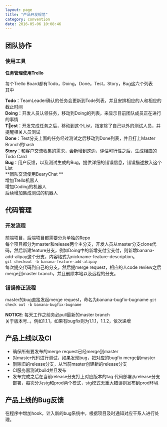 ```yaml
---
layout: page
title: "产品开发规范"
category: convention
date: 2016-05-06 10:08:46
---
```


## 团队协作

### 使用工具

**任务管理使用Trello**    

每个Trello Board都有Todo，Doing，Done，Test，Story，Bug这六个列表    
其中     

**Todo**：TeamLeader确认的任务会更新到Tode列表，并且安排相应的人和相应的截止时间     
**Doing**：开发人员认领任务，移动到Doing的列表，来显示目前团队成员正在进行的事情    
**Test**：开发完成任务之后，移动到这个List，指定除了自己以外的测试人员，并提醒相关人员测试     
**Done**：Test分支上面的任务经过测试之后移动到Done列表，并且打上Master Branch的hash    
**Story**：和客户交流收集的需求，会新增到这边，评估可行性之后，生成相应的Todo Card     
**Bug**：用户反馈，以及测试生成的Bug，提供详细的错误信息，错误描述放入这个List     
**团队交流使用BearyChat **   
增加Trello机器人    
增加Coding的机器人   
后续增加集成测试的机器人

## 代码管理

### 开发流程

前端项目，后端项目都需要分为单独的Repo    
每个项目都分为master和release两个主分支，开发人员从master分支clone代码，然后新建feature分支，例如Doing中的新增支付宝支付，则新增banana-add-alipay这个分支，内容格式为nickname-feature-description。    
`git checkout -b banana-feature-add-alipay`    
每次提交代码到自己的分支，然后提merge request，相应的人code review之后merge到master branch，并且删除本地以及远程的分支。

### 错误修正流程

master的bug直接发起merge request，命名为banana-bugfix-bugname
`git check out -b banana-bugfix-bugname`     

**NOTICE**: 每天工作之前务必pull最新的master branch     
关于版本号<major>.<minor>.<patch>，例如1.1.1，如果有bugfix则为1.1.1，1.1.2，依次递增

## 产品上线以及CI

* 确保所有要发布的merge request已经merge到master
* 对master代码进行测试，如果发现bug，把对应的bugfix merge到master
* 删除旧的release分支，从当前master创建新的release分支
* CI服务器测试build并且发布
* 发布完成之后在当前release分支打上对应版本的tag
代码部署从release分支部署，每次分为stg和prod两个模式，stg模式无重大错误则发布到prod环境

## 产品上线的Bug反馈

在程序中增加hook，计入新的bug系统中，根据项目及时通知对应干系人进行处理。

